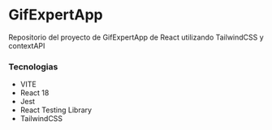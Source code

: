 # GifExpertApp

Repositorio del proyecto de GifExpertApp de React utilizando TailwindCSS y contextAPI

### Tecnologias
* VITE
* React 18
* Jest
* React Testing Library
* TailwindCSS
